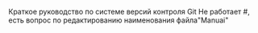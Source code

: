 Краткое руководство по системе версий контроля Git
Не работает #, есть вопрос по редактированию наименования файла"Manuai"